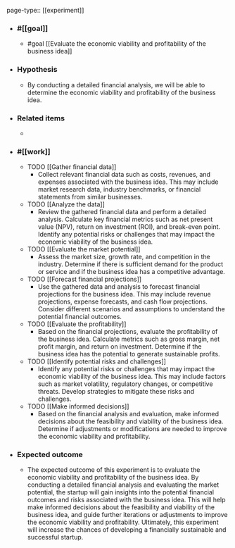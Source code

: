 page-type:: [[experiment]]



  - ### #[[goal]]
    - #goal [[Evaluate the economic viability and profitability of the business idea]]
  - ### Hypothesis
    - By conducting a detailed financial analysis, we will be able to determine the economic viability and profitability of the business idea.
  - ### Related items
    - 
  - ### #[[work]]
    - TODO [[Gather financial data]]
      - Collect relevant financial data such as costs, revenues, and expenses associated with the business idea. This may include market research data, industry benchmarks, or financial statements from similar businesses.
    - TODO [[Analyze the data]]
      - Review the gathered financial data and perform a detailed analysis. Calculate key financial metrics such as net present value (NPV), return on investment (ROI), and break-even point. Identify any potential risks or challenges that may impact the economic viability of the business idea.
    - TODO [[Evaluate the market potential]]
      - Assess the market size, growth rate, and competition in the industry. Determine if there is sufficient demand for the product or service and if the business idea has a competitive advantage.
    - TODO [[Forecast financial projections]]
      - Use the gathered data and analysis to forecast financial projections for the business idea. This may include revenue projections, expense forecasts, and cash flow projections. Consider different scenarios and assumptions to understand the potential financial outcomes.
    - TODO [[Evaluate the profitability]]
      - Based on the financial projections, evaluate the profitability of the business idea. Calculate metrics such as gross margin, net profit margin, and return on investment. Determine if the business idea has the potential to generate sustainable profits.
    - TODO [[Identify potential risks and challenges]]
      - Identify any potential risks or challenges that may impact the economic viability of the business idea. This may include factors such as market volatility, regulatory changes, or competitive threats. Develop strategies to mitigate these risks and challenges.
    - TODO [[Make informed decisions]]
      - Based on the financial analysis and evaluation, make informed decisions about the feasibility and viability of the business idea. Determine if adjustments or modifications are needed to improve the economic viability and profitability.
  - ### Expected outcome
    - The expected outcome of this experiment is to evaluate the economic viability and profitability of the business idea. By conducting a detailed financial analysis and evaluating the market potential, the startup will gain insights into the potential financial outcomes and risks associated with the business idea. This will help make informed decisions about the feasibility and viability of the business idea, and guide further iterations or adjustments to improve the economic viability and profitability. Ultimately, this experiment will increase the chances of developing a financially sustainable and successful startup.

